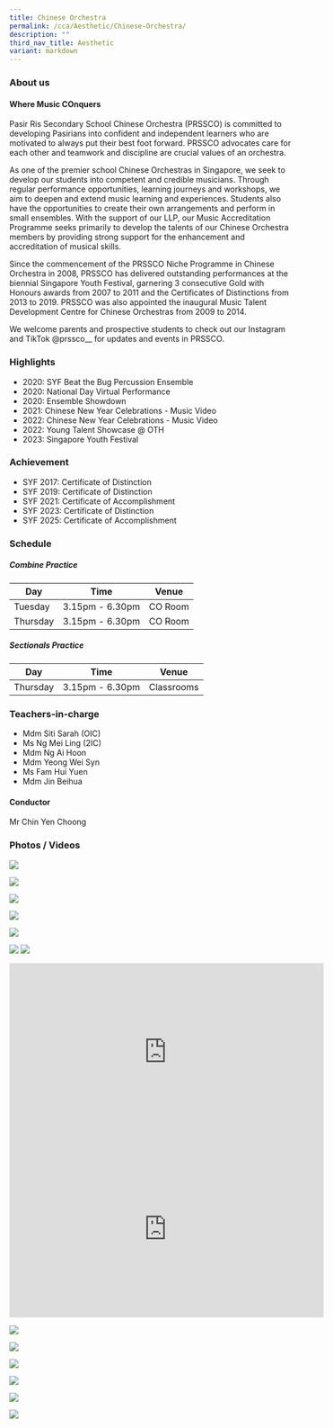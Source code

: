 ```yaml
---
title: Chinese Orchestra
permalink: /cca/Aesthetic/Chinese-Orchestra/
description: ""
third_nav_title: Aesthetic
variant: markdown
---
```

### **About us**

#### Where Music **CO**nquers

Pasir Ris Secondary School Chinese Orchestra (PRSSCO) is committed to developing Pasirians into confident and independent learners who are motivated to always put their best foot forward. PRSSCO advocates care for each other and teamwork and discipline are crucial values of an orchestra.

As one of the premier school Chinese Orchestras in Singapore, we seek to develop our students into competent and credible musicians. Through regular performance opportunities, learning journeys and workshops, we aim to deepen and extend music learning and experiences. Students also have the opportunities to create their own arrangements and perform in small ensembles. With the support of our LLP, our Music Accreditation Programme seeks primarily to develop the talents of our Chinese Orchestra members by providing strong support for the enhancement and accreditation of musical skills.

Since the commencement of the PRSSCO Niche Programme in Chinese Orchestra in 2008, PRSSCO has delivered outstanding performances at the biennial Singapore Youth Festival, garnering 3 consecutive Gold with Honours awards from 2007 to 2011 and the Certificates of Distinctions from 2013 to 2019. PRSSCO was also appointed the inaugural Music Talent Development Centre for Chinese Orchestras from 2009 to 2014.

We welcome parents and prospective students to check out our Instagram and TikTok @prssco\_\_ for updates and events in PRSSCO.

### **Highlights**

* 2020: SYF Beat the Bug Percussion Ensemble 
* 2020: National Day Virtual Performance 
* 2020: Ensemble Showdown 
* 2021: Chinese New Year Celebrations - Music Video 
* 2022: Chinese New Year Celebrations - Music Video 
* 2022: Young Talent Showcase @ OTH
* 2023: Singapore Youth Festival

### **Achievement**

* SYF 2017: Certificate of Distinction
* SYF 2019: Certificate of Distinction
* SYF 2021: Certificate of Accomplishment
* SYF 2023: Certificate of Distinction
* SYF 2025: Certificate of Accomplishment

### **Schedule**

##### **Combine Practice**

| Day | Time | Venue |
| -------- | -------- | -------- |
| Tuesday | 3.15pm - 6.30pm | CO Room |
| Thursday | 3.15pm - 6.30pm | CO Room |

##### **Sectionals Practice**

| Day | Time | Venue |
| -------- | -------- | -------- |
| Thursday  | 3.15pm - 6.30pm | Classrooms  |

### **Teachers-in-charge**

* Mdm Siti Sarah (OIC) 
* Ms Ng Mei Ling (2IC)
* Mdm Ng Ai Hoon 
* Mdm Yeong Wei Syn 
* Ms Fam Hui Yuen
* Mdm Jin Beihua 

#### **Conductor**
Mr Chin Yen Choong

### **Photos / Videos**
![](/images/CCA/Chinese%20Orchestra/CO_2025_01.png)

![](/images/CCA/Chinese%20Orchestra/20250209_202738__1_.jpg)

![](/images/CCA/Chinese%20Orchestra/CO_2025_02.png)

![](/images/CCA/Chinese%20Orchestra/IMG_20250318_WA0037.jpg)

![](/images/CCA/Chinese%20Orchestra/CO_2025_03.png)

![](/images/CCA/Chinese%20Orchestra/CO_2025_04.png)
![](/images/CCA/Chinese%20Orchestra/2024%20chinese%20orchestra.jpg)
<center>
<iframe width="560" height="315" src="https://www.youtube.com/embed/G7r30ncf14E" title="YouTube video player" frameborder="0" allow="accelerometer; autoplay; clipboard-write; encrypted-media; gyroscope; picture-in-picture" allowfullscreen=""></iframe><br>

<iframe width="560" height="315" src="https://www.youtube.com/embed/juMno1qq2Ys" title="YouTube video player" frameborder="0" allow="accelerometer; autoplay; clipboard-write; encrypted-media; gyroscope; picture-in-picture" allowfullscreen=""></iframe> </center>

![](/images/CO%20Photo%203.png)

![](/images/CO%202.jpeg)

![](/images/co.png)

![](/images/co2.png)

![](/images/IMG-20220903-WA0011.jpeg)

![](/images/co3.png)
